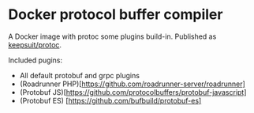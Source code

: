 # Docker protocol buffer compiler

A Docker image with protoc some plugins build-in.
Published as [keepsuit/protoc](https://hub.docker.com/r/keepsuit/protoc).

Included pugins:

-   All default protobuf and grpc plugins
-   (Roadrunner PHP)[https://github.com/roadrunner-server/roadrunner]
-   (Protobuf JS)[https://github.com/protocolbuffers/protobuf-javascript]
-   (Protobuf ES) [https://github.com/bufbuild/protobuf-es]
